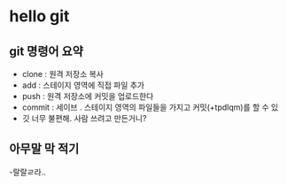 # hello git

## git 명령어 요약

- clone : 원격 저장소 복사
- add : 스테이지 영역에 직접 파일 추가
- push : 원격 저장소에 커밋을 업로드한다
- commit : 세이브 . 스테이지 영역의 파일들을 가지고 커밋(+tpdlqm)를 할 수 있
- 깃 너무 불편해. 사람 쓰려고 만든거니?

## 아무말 막 적기
-랄랄ㄹ라..